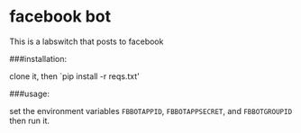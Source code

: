 facebook bot
===========

This is a labswitch that posts to facebook

###installation:

clone it, then `pip install -r reqs.txt'

###usage:

set the environment variables `FBBOTAPPID`, `FBBOTAPPSECRET`, and `FBBOTGROUPID` then run it.
